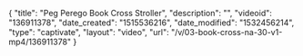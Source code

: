 {
    "title": "Peg Perego Book Cross Stroller",
    "description": "",
    "videoid": "136911378",
    "date_created": "1515536216",
    "date_modified": "1532456214",
    "type": "captivate",
    "layout": "video",
    "url": "\/v\/03-book-cross-na-30-v1-mp4\/136911378"
}